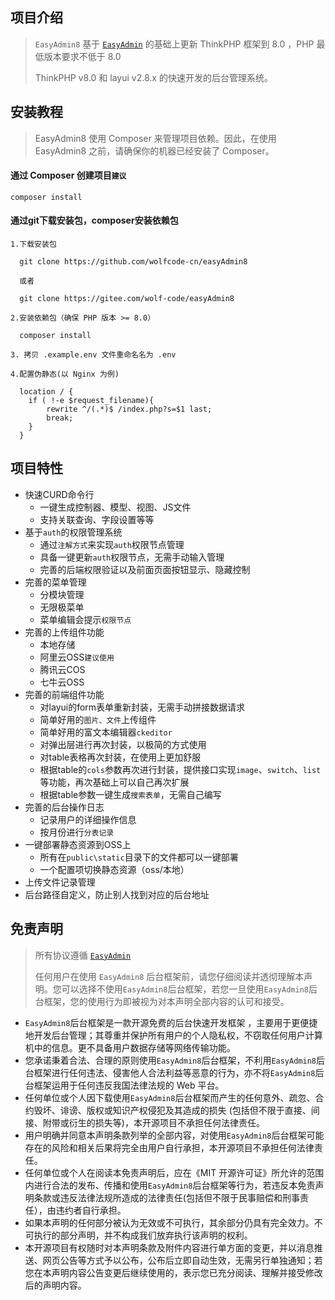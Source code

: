 ## 项目介绍

> `EasyAdmin8` 基于 [`EasyAdmin`](https://gitee.com/zhongshaofa/easyadmin) 的基础上更新 ThinkPHP 框架到 8.0 ，PHP 最低版本要求不低于 8.0
>
> ThinkPHP v8.0 和 layui v2.8.x 的快速开发的后台管理系统。

## 安装教程

> EasyAdmin8 使用 Composer 来管理项目依赖。因此，在使用 EasyAdmin8 之前，请确保你的机器已经安装了 Composer。

#### 通过 Composer 创建项目`建议`

`composer install`

#### 通过git下载安装包，composer安装依赖包

```
1.下载安装包

  git clone https://github.com/wolfcode-cn/easyAdmin8

  或者

  git clone https://gitee.com/wolf-code/easyAdmin8

2.安装依赖包（确保 PHP 版本 >= 8.0）

  composer install
  
3. 拷贝 .example.env 文件重命名名为 .env

4.配置伪静态(以 Nginx 为例)
  
  location / {
    if ( !-e $request_filename){
        rewrite ^/(.*)$ /index.php?s=$1 last;
        break;
    }
  }

```

## 项目特性

* 快速CURD命令行
    * 一键生成控制器、模型、视图、JS文件
    * 支持关联查询、字段设置等等
* 基于`auth`的权限管理系统
    * 通过`注解方式`来实现`auth`权限节点管理
    * 具备一键更新`auth`权限节点，无需手动输入管理
    * 完善的后端权限验证以及前面页面按钮显示、隐藏控制
* 完善的菜单管理
    * 分模块管理
    * 无限极菜单
    * 菜单编辑会提示`权限节点`
* 完善的上传组件功能
    * 本地存储
    * 阿里云OSS`建议使用`
    * 腾讯云COS
    * 七牛云OSS
* 完善的前端组件功能
    * 对layui的form表单重新封装，无需手动拼接数据请求
    * 简单好用的`图片、文件`上传组件
    * 简单好用的富文本编辑器`ckeditor`
    * 对弹出层进行再次封装，以极简的方式使用
    * 对table表格再次封装，在使用上更加舒服
    * 根据table的`cols`参数再次进行封装，提供接口实现`image`、`switch`、`list`等功能，再次基础上可以自己再次扩展
    * 根据table参数一键生成`搜索表单`，无需自己编写
* 完善的后台操作日志
    * 记录用户的详细操作信息
    * 按月份进行`分表记录`
* 一键部署静态资源到OSS上
    * 所有在`public\static`目录下的文件都可以一键部署
    * 一个配置项切换静态资源（oss/本地）
* 上传文件记录管理
* 后台路径自定义，防止别人找到对应的后台地址

## 免责声明

> 所有协议遵循 [`EasyAdmin`](https://gitee.com/zhongshaofa/easyadmin)
>
> 任何用户在使用 `EasyAdmin8` 后台框架前，请您仔细阅读并透彻理解本声明。您可以选择不使用`EasyAdmin8`后台框架，若您一旦使用`EasyAdmin8`后台框架，您的使用行为即被视为对本声明全部内容的认可和接受。

* `EasyAdmin8`后台框架是一款开源免费的后台快速开发框架 ，主要用于更便捷地开发后台管理；其尊重并保护所有用户的个人隐私权，不窃取任何用户计算机中的信息。更不具备用户数据存储等网络传输功能。
* 您承诺秉着合法、合理的原则使用`EasyAdmin8`后台框架，不利用`EasyAdmin8`后台框架进行任何违法、侵害他人合法利益等恶意的行为，亦不将`EasyAdmin8`后台框架运用于任何违反我国法律法规的 Web 平台。
* 任何单位或个人因下载使用`EasyAdmin8`后台框架而产生的任何意外、疏忽、合约毁坏、诽谤、版权或知识产权侵犯及其造成的损失 (包括但不限于直接、间接、附带或衍生的损失等)，本开源项目不承担任何法律责任。
* 用户明确并同意本声明条款列举的全部内容，对使用`EasyAdmin8`后台框架可能存在的风险和相关后果将完全由用户自行承担，本开源项目不承担任何法律责任。
* 任何单位或个人在阅读本免责声明后，应在《MIT 开源许可证》所允许的范围内进行合法的发布、传播和使用`EasyAdmin8`后台框架等行为，若违反本免责声明条款或违反法律法规所造成的法律责任(包括但不限于民事赔偿和刑事责任），由违约者自行承担。
* 如果本声明的任何部分被认为无效或不可执行，其余部分仍具有完全效力。不可执行的部分声明，并不构成我们放弃执行该声明的权利。
* 本开源项目有权随时对本声明条款及附件内容进行单方面的变更，并以消息推送、网页公告等方式予以公布，公布后立即自动生效，无需另行单独通知；若您在本声明内容公告变更后继续使用的，表示您已充分阅读、理解并接受修改后的声明内容。

